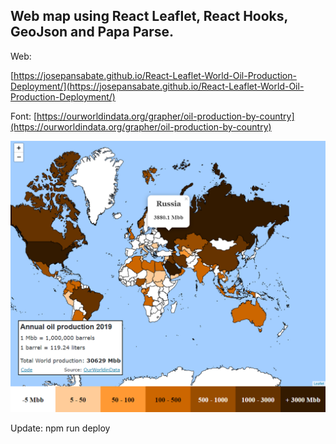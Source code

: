 ## Web map using React Leaflet, React Hooks, GeoJson and Papa Parse.

Web:

[https://josepansabate.github.io/React-Leaflet-World-Oil-Production-Deployment/](https://josepansabate.github.io/React-Leaflet-World-Oil-Production-Deployment/)


Font: 
[https://ourworldindata.org/grapher/oil-production-by-country](https://ourworldindata.org/grapher/oil-production-by-country)

<p align="center">
<img   src="./img/mostra.PNG">
</p>

Update:
npm run deploy 